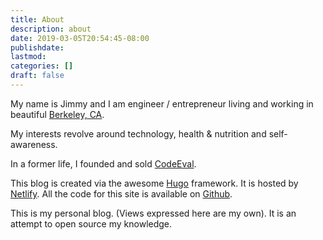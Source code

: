 ```yaml
---
title: About
description: about
date: 2019-03-05T20:54:45-08:00
publishdate: 
lastmod: 
categories: []
draft: false
---
```

My name is Jimmy and I am engineer / entrepreneur living and working in beautiful [Berkeley, CA](https://en.wikipedia.org/wiki/Berkeley,_California).

My interests revolve around technology, health & nutrition and self-awareness.

In a former life, I founded and sold [CodeEval](https://techcrunch.com/2012/08/02/hirevue-acquires-codeeval-a-programmer-evaluation-tool-for-recruiters/).


This blog is created via the awesome [Hugo](https://gohugo.io/) framework. It is hosted by [Netlify](https://www.netlify.com/). All the code for this site is available on [Github](https://github.com/jimmyislive/blog).

This is my personal blog. (Views expressed here are my own). It is an attempt to open source my knowledge.

